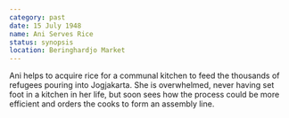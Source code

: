 ```yaml
---
category: past
date: 15 July 1948
name: Ani Serves Rice
status: synopsis
location: Beringhardjo Market
---
```

Ani helps to acquire rice for a communal kitchen to
feed the thousands of refugees pouring into Jogjakarta. She is
overwhelmed, never having set foot in a kitchen in her life, but soon
sees how the process could be more efficient and orders the cooks to form
an assembly line.
